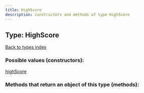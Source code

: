 ```yaml
---
title: HighScore
description: constructors and methods of type HighScore
---
```

## Type: HighScore  
[Back to types index](index.md)



### Possible values (constructors):

[highScore](../constructors/highScore.md)  



### Methods that return an object of this type (methods):



